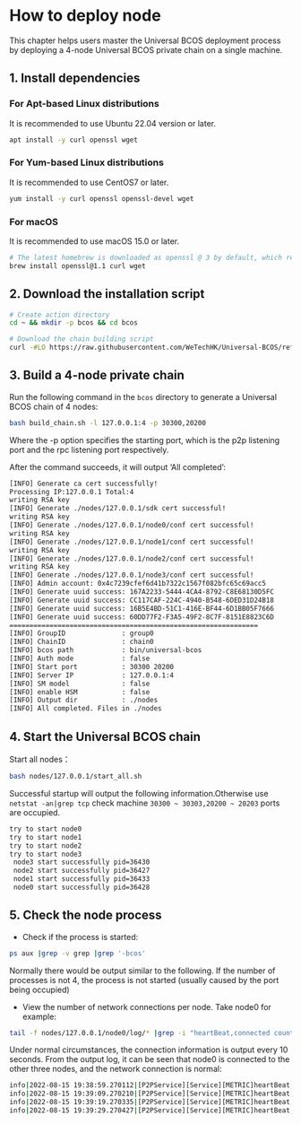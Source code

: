# How to deploy node

This chapter helps users master the Universal BCOS deployment process by deploying a 4-node Universal BCOS private chain on a single machine.

## 1. Install dependencies

### For Apt-based Linux distributions

It is recommended to use Ubuntu 22.04 version or later.

```bash
apt install -y curl openssl wget
```

### For Yum-based Linux distributions

It is recommended to use CentOS7 or later.

```bash
yum install -y curl openssl openssl-devel wget
```

### For macOS

It is recommended to use macOS 15.0 or later.

```bash
# The latest homebrew is downloaded as openssl @ 3 by default, which requires a specified version of openssl @ 1.1
brew install openssl@1.1 curl wget
```

## 2. Download the installation script

```bash
# Create action directory
cd ~ && mkdir -p bcos && cd bcos

# Download the chain building script
curl -#LO https://raw.githubusercontent.com/WeTechHK/Universal-BCOS/refs/heads/i18n/tools/BcosAirBuilder/build_chain.sh && chmod u+x build_chain.sh
```

## 3. Build a 4-node private chain

Run the following command in the `bcos` directory to generate a Universal BCOS chain of 4 nodes:

```bash
bash build_chain.sh -l 127.0.0.1:4 -p 30300,20200
```

Where the -p option specifies the starting port, which is the p2p listening port and the rpc listening port respectively.

After the command succeeds, it will output ‘All completed’:

```bash
[INFO] Generate ca cert successfully!
Processing IP:127.0.0.1 Total:4
writing RSA key
[INFO] Generate ./nodes/127.0.0.1/sdk cert successful!
writing RSA key
[INFO] Generate ./nodes/127.0.0.1/node0/conf cert successful!
writing RSA key
[INFO] Generate ./nodes/127.0.0.1/node1/conf cert successful!
writing RSA key
[INFO] Generate ./nodes/127.0.0.1/node2/conf cert successful!
writing RSA key
[INFO] Generate ./nodes/127.0.0.1/node3/conf cert successful!
[INFO] Admin account: 0x4c7239cfef6d41b7322c1567f082bfc65c69acc5
[INFO] Generate uuid success: 167A2233-5444-4CA4-8792-C8E68130D5FC
[INFO] Generate uuid success: CC117CAF-224C-4940-B548-6DED31D24B18
[INFO] Generate uuid success: 16B5E4BD-51C1-416E-BF44-6D1BB05F7666
[INFO] Generate uuid success: 60DD77F2-F3A5-49F2-8C7F-8151E8823C6D
==============================================================
[INFO] GroupID              : group0
[INFO] ChainID              : chain0
[INFO] bcos path            : bin/universal-bcos
[INFO] Auth mode            : false
[INFO] Start port           : 30300 20200
[INFO] Server IP            : 127.0.0.1:4
[INFO] SM model             : false
[INFO] enable HSM           : false
[INFO] Output dir           : ./nodes
[INFO] All completed. Files in ./nodes
```

## 4. Start the Universal BCOS chain

Start all nodes：

```bash
bash nodes/127.0.0.1/start_all.sh
```

Successful startup will output the following information.Otherwise use `netstat -an|grep tcp` check machine `30300 ~ 30303,20200 ~ 20203` ports are occupied.

```bash
try to start node0
try to start node1
try to start node2
try to start node3
 node3 start successfully pid=36430
 node2 start successfully pid=36427
 node1 start successfully pid=36433
 node0 start successfully pid=36428
```

## 5. Check the node process

- Check if the process is started:

```bash
ps aux |grep -v grep |grep '-bcos'
```

Normally there would be output similar to the following. If the number of processes is not 4, the process is not started (usually caused by the port being occupied)

- View the number of network connections per node. Take node0 for example:

```bash
tail -f nodes/127.0.0.1/node0/log/* |grep -i "heartBeat,connected count"
```

Under normal circumstances, the connection information is output every 10 seconds. From the output log, it can be seen that node0 is connected to the other three nodes, and the network connection is normal:

```bash
info|2022-08-15 19:38:59.270112|[P2PService][Service][METRIC]heartBeat,connected count=3
info|2022-08-15 19:39:09.270210|[P2PService][Service][METRIC]heartBeat,connected count=3
info|2022-08-15 19:39:19.270335|[P2PService][Service][METRIC]heartBeat,connected count=3
info|2022-08-15 19:39:29.270427|[P2PService][Service][METRIC]heartBeat,connected count=3
```
